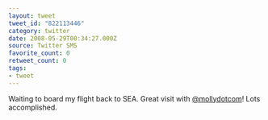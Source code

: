 ```yaml
---
layout: tweet
tweet_id: "822113446"
category: twitter
date: 2008-05-29T00:34:27.000Z
source: Twitter SMS
favorite_count: 0
retweet_count: 0
tags:
- tweet
---
```


Waiting to board my flight back to SEA. Great visit with [@mollydotcom](https://twitter.com/@mollydotcom)! Lots accomplished.
